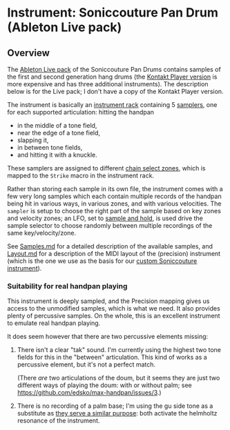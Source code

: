 # Instrument: Soniccouture Pan Drum (Ableton Live pack)

## Overview

The
[Ableton Live pack](https://www.ableton.com/en/packs/pan-drum/)
of the Soniccouture Pan Drums contains samples of the first and second
generation hang drums (the
[Kontakt Player version](https://www.soniccouture.com/en/products/35-rare-and-unique/g29-pan-drums/)
is more expensive and has three additional instruments). The description below
is for the Live pack; I don't have a copy of the Kontakt Player version.

The instrument is basically
an
[instrument rack](https://www.ableton.com/en/manual/instrument-drum-and-effect-racks/)
containing 5
[samplers](https://www.ableton.com/en/manual/live-instrument-reference/#24-7-sampler),
one for each supported articulation: hitting the handpan

* in the middle of a tone field,
* near the edge of a tone field,
* slapping it,
* in between tone fields,
* and hitting it with a knuckle.

These samplers are assigned to different
[chain select zones](https://www.ableton.com/en/manual/instrument-drum-and-effect-racks/#18-5-4-chain-select-zones),
which is mapped to the `Strike` macro in the instrument rack.

Rather than storing each sample in its own file, the instrument comes with a few
very long samples which each contain multiple records of the handpan being hit
in various ways, in various zones, and with various velocities. The `sampler` is
setup to choose the right part of the sample based on key zones and velocity
zones; an LFO, set to
[sample and hold](https://www.ableton.com/en/manual/live-instrument-reference/#24-7-9-the-modulation-tab),
is used drive the sample selector to choose randomly between multiple recordings
of the same key/velocity/zone.

See
[Samples.md](/docs/backend/soniccouture/Samples.md)
for a detailed  description of the available samples, and
[Layout.md](/docs/backend/soniccouture/Layout.md)
for a description of the MIDI layout of the (precision) instrument
(which is the one we use as the basis for our
[custom Soniccouture instrument](/docs/instrument/Soniccouture.md)).

### Suitability for real handpan playing

This instrument is deeply sampled, and the Precision mapping gives us access
to the unmodified samples, which is what we need. It also provides plenty of
percussive samples. On the whole, this is an excellent instrument to emulate
real handpan playing.

It does seem however that there are two percussive elements missing:

1. There isn't a clear "tak" sound. I'm currently using the highest two tone
   fields for this in the "between" articulation. This kind of works as a
   percussive element, but it's not a perfect match.

   (There _are_ two articulations of the doum, but it seems they are just two
   different ways of playing the doum: with or without palm; see
   https://github.com/edsko/max-handpan/issues/3.)

2. There is no recording of a palm base; I'm using the gu side tone as a
   substitute as
   [they serve a similar purpose](https://www.markdambrosiomusic.com/post/the-top-ten-traits-of-a-great-handpan):
   both activate the helmholtz resonance of the instrument.
